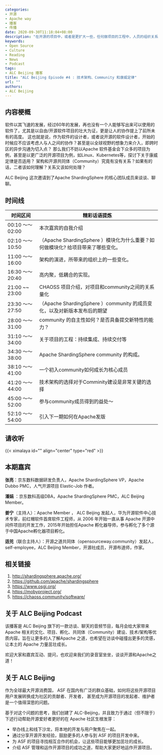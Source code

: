 ```yaml
---
categories:
- 开源
- Apache way
- 播客
- 传播
date: 2020-09-30T11:18:04+08:00
description: "在开源的项目中，或者是更扩大一些，任何做项目的工程中，人员的组织关系是和要做的工程是有很大关系的。不确定读者你是否意识到这些，《人月神话》中提到了，更多的软件工程中也提到了这个，随着你参与Apache项目的深入，接下来该如何处理？"
keywords:
- Open Source
- Culture
- Reading
- News
- Podcast
tags:
- ALC Beijing 播客
title: "ALC Beijing Episode #4 : 技术架构、Community 和康威定律"
url: ""
authors:
- ALC Beijing 
---
```


## 内容梗概

软件以其飞速的发展，经过60年的发展，再也没有一个人能够写出来可以使用的软件了，尤其是以自由/开源软件项目的壮大为证，更是让人的协作提上了前所未有的高度。
这也就是说，作为软件的设计者，或者说开源的软件设计者，开始的时候应不应该考虑人与人之间的协作？甚至是以全球视野的想象力来介入，即跨时区的异步沟通为切入点？
那么我们不妨以Apache 软件基金会下众多的项目为例，甚至是以更广泛的开源项目为例，如Linux、Kubernetes等，探讨下关于康威定律是否适用？ 架构和开源共同体（Community）究竟有没有关系？如果有的话，二者该如何理解？关系又该如何处理？

ALC Beijing 这次邀请到了Apache ShardingSphere 的核心团队成员来谈谈、聊聊。

## 时间线

| 时间区间          | 精彩话语提炼                                                 |
| ----------------- | ------------------------------------------------------------ |
| 00:10 ～～ 02:00  | 本次嘉宾的自我介绍                                           |
| 02:10 ～～  10:50 | （Apache ShardingSphere ）模块化为什么重要？如何做模块化? 给项目带来了哪些变化。 |
| 11:00 ～～ 16:00  | 架构的演进，所带来的组织上的一些变化。                       |
| 16:30 ～～ 20:40  | 高内聚，低耦合的实现。                                       |
| 21:00 ~~ 23:00    | CHAOSS 项目介绍，对项目和community之间的关系量化             |
| 23:30 ～～ 27:50  | （Apache ShardingSphere ）community 的成员变化，以及对新版本发布后的期望 |
| 28:00 ～～ 31:00  | community 的自主性如何？是否具备提交新特性的能力？           |
| 31:10 ～～ 34:00  | 关于项目的工程：持续集成、持续交付等                         |
| 34:30 ～～ 38:00  | Apache ShardingSphere community 的构成。                     |
| 38:10 ～～ 41:00  | 一个初入community如何成长为核心成员                          |
| 41:20 ～～ 44:00  | 技术架构的选择对于Comminity建设是非常关键的选择              |
| 45:00 ～～ 52:00  | 参与community成员得到的益处～                                |
| 52:10 ～～ 54:00  | 引入下一期如何在Apache发版                                   |

## 请收听

{{< ximalaya id="" align="center" type="red" >}}

## 本期嘉宾

**张亮**：京东数科数据研发负责人，Apache ShardingSphere VP，Apache Dubbo PMC，人气开源项目 Elastic-Job 作者。

**潘娟** ：京东数科高级DBA，Apache ShardingSphere PMC，ALC Beijing Member。

**姜宁**（主持人）：Apache Member ， ALC Beijing 发起人，华为开源软件中心技术专家，前红帽软件首席软件工程师，从 2006 年开始一直从事 Apache 开源中间件项目的开发工作，2015年开始担任Apache 孵化器导师，参与孵化了多个源于中国Apache孵化器项目孵化。

**适兕**（联合主持人）：开源之道共同体（opensourceway.community）发起人，self-employee，ALC Beijing Member，开源社成员，开源布道师，作家。

## 相关链接

1. http://shardingsphere.apache.org/
2. https://github.com/apache/shardingsphere
3. https://www.osgi.org/
4. https://mobyproject.org/
5. https://chaoss.community/software/

## 关于 ALC Beijing Podcast

该播客是 ALC Beijing 旗下的一款访谈、聊天的音频节目，每月会给大家带来Apache 相关的文化、项目、孵化、共同体（Community）建设、技术/架构等优质内容。旨在让更多的人了解Apache 之道，也希望在访谈中碰撞出更多的灵感，让本土的 Apache 力量茁壮成长。

欢迎大家和嘉宾互动、提问，也欢迎来我们的录音室坐坐，谈谈开源和Apache之道！

## 关于 ALC Beijing

作为全球最大开源消费国， ASF 在国内有广泛的群众基础，如何将这些开源项目用户发展转换成为社区的贡献者、开发者， 甚至成为开源项目的发起者、维护者是一个值得深思的问题。

基于对这个问题的思考，我们创建了 ALC-Beijing，并且致力于通过（但不限于）下述行动帮助开源爱好者更好的在 Apache 社区生根发芽：

- 举办线上和线下沙龙，将本地的开发与用户聚焦在一起。
- 通过分享开源开发经验，鼓励更多的人参与到 ASF 的项目开发中来。
- 为 ASF 的项目寻找相互合作的机会，让这些项目能够更加茁壮的成长。
- 介绍 ASF 管理和运作开源项目的成功之道，帮助大家更好地运作开源项目。
